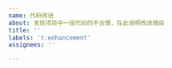 ```yaml
---
name: 代码改进
about: 发现项目中一段代码的不合理，在此说明改进理由
title: ''
labels: 't:enhancement'
assignees: ''

---
```


<!-- 
    首先，非常感谢您对Fallout 76 小助手 的支持
    本项目重点在于 GraalVM
    希望在提交时，您能在 Native 模式下测试一下您修改的内容
-->

<!--
请在下一行开始说明您修改的理由
-->